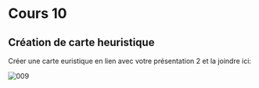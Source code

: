 # Cours 10
## Création de carte heuristique
Créer une carte euristique en lien avec votre présentation 2 et la joindre ici: 

![009](https://user-images.githubusercontent.com/89647784/141507190-e0eb0df0-ae80-4c6a-baea-300521247646.png)
